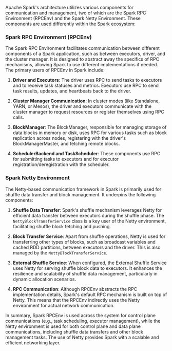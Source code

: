 Apache Spark's architecture utilizes various components for communication and management, two of which are the Spark RPC Environment (RPCEnv) and the Spark Netty Environment. These components are used differently within the Spark ecosystem:

### Spark RPC Environment (RPCEnv)

The Spark RPC Environment facilitates communication between different components of a Spark application, such as between executors, driver, and the cluster manager. It is designed to abstract away the specifics of RPC mechanisms, allowing Spark to use different implementations if needed. The primary users of RPCEnv in Spark include:

1. **Driver and Executors**: The driver uses RPC to send tasks to executors and to receive task statuses and metrics. Executors use RPC to send task results, updates, and heartbeats back to the driver.

2. **Cluster Manager Communication**: In cluster modes (like Standalone, YARN, or Mesos), the driver and executors communicate with the cluster manager to request resources or register themselves using RPC calls.

3. **BlockManager**: The BlockManager, responsible for managing storage of data blocks in memory or disk, uses RPC for various tasks such as block replication across nodes, registering with the driver's BlockManagerMaster, and fetching remote blocks.

4. **SchedulerBackend and TaskScheduler**: These components use RPC for submitting tasks to executors and for executor registration/deregistration with the scheduler.

### Spark Netty Environment

The Netty-based communication framework in Spark is primarily used for shuffle data transfer and block management. It underpins the following components:

1. **Shuffle Data Transfer**: Spark's shuffle mechanism leverages Netty for efficient data transfer between executors during the shuffle phase. The `NettyBlockTransferService` class is a key user of the Netty environment, facilitating shuffle block fetching and pushing.

2. **Block Transfer Service**: Apart from shuffle operations, Netty is used for transferring other types of blocks, such as broadcast variables and cached RDD partitions, between executors and the driver. This is also managed by the `NettyBlockTransferService`.

3. **External Shuffle Service**: When configured, the External Shuffle Service uses Netty for serving shuffle block data to executors. It enhances the resilience and scalability of shuffle data management, particularly in dynamic allocation scenarios.

4. **RPC Communication**: Although RPCEnv abstracts the RPC implementation details, Spark's default RPC mechanism is built on top of Netty. This means that the RPCEnv indirectly uses the Netty environment for actual network communication.

In summary, Spark RPCEnv is used across the system for control plane communications (e.g., task scheduling, executor management), while the Netty environment is used for both control plane and data plane communications, including shuffle data transfers and other block management tasks. The use of Netty provides Spark with a scalable and efficient networking layer.
